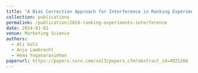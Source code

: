 ```yaml
---
title: "A Bias Correction Approach for Interference in Ranking Experiments"
collection: publications
permalink: /publication/2024-ranking-experiments-interference
date: 2024-01-01
venue: Marketing Science
authors:
  - Ali Goli
  - Anja Lambrecht
  - Hema Yoganarasimhan
paperurl: https://papers.ssrn.com/sol3/papers.cfm?abstract_id=4021266
---
```

